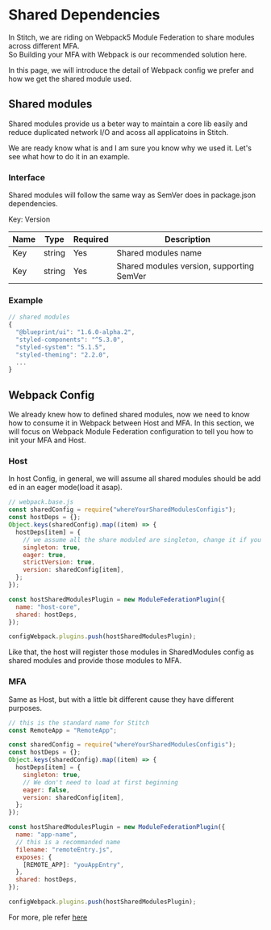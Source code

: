 # Shared Dependencies

In Stitch, we are riding on Webpack5 Module Federation to share modules across different MFA.
So Building your MFA with Webpack is our recommended solution here.

In this page, we will introduce the detail of Webpack config we prefer and how we get the shared module used.

## Shared modules

Shared modules provide us a beter way to maintain a core lib easily and reduce duplicated network I/O and acoss all applicatoins in Stitch.

We are ready know what is and I am sure you know why we used it. Let's see what how to do it in an example.

### Interface

Shared modules will follow the same way as SemVer does in package.json dependencies.

Key: Version

| Name | Type   | Required | Description                               |
| ---- | ------ | -------- | ----------------------------------------- |
| Key  | string | Yes      | Shared modules name                       |
| Key  | string | Yes      | Shared modules version, supporting SemVer |

### Example

```js
// shared modules
{
  "@blueprint/ui": "1.6.0-alpha.2",
  "styled-components": "^5.3.0",
  "styled-system": "5.1.5",
  "styled-theming": "2.2.0",
  ...
}
```

## Webpack Config

We already knew how to defined shared modules, now we need to know how to consume it in Webpack between Host and MFA.
In this section, we will focus on Webpack Module Federation configuration to tell you how to init your MFA and Host.

### Host

In host Config, in general, we will assume all shared modules should be added in an eager mode(load it asap).

```js
// webpack.base.js
const sharedConfig = require("whereYourSharedModulesConfigis");
const hostDeps = {};
Object.keys(sharedConfig).map((item) => {
  hostDeps[item] = {
    // we assume all the share moduled are singleton, change it if you needed
    singleton: true,
    eager: true,
    strictVersion: true,
    version: sharedConfig[item],
  };
});

const hostSharedModulesPlugin = new ModuleFederationPlugin({
  name: "host-core",
  shared: hostDeps,
});

configWebpack.plugins.push(hostSharedModulesPlugin);
```

Like that, the host will register those modules in SharedModules config as shared modules and provide those modules to MFA.

### MFA

Same as Host, but with a little bit different cause they have different purposes.

```js
// this is the standard name for Stitch
const RemoteApp = "RemoteApp";

const sharedConfig = require("whereYourSharedModulesConfigis");
const hostDeps = {};
Object.keys(sharedConfig).map((item) => {
  hostDeps[item] = {
    singleton: true,
    // We don't need to load at first beginning
    eager: false,
    version: sharedConfig[item],
  };
});

const hostSharedModulesPlugin = new ModuleFederationPlugin({
  name: "app-name",
  // this is a recommanded name
  filename: "remoteEntry.js",
  exposes: {
    [REMOTE_APP]: "youAppEntry",
  },
  shared: hostDeps,
});

configWebpack.plugins.push(hostSharedModulesPlugin);
```

For more, ple refer [here](https://webpack.js.org/plugins/module-federation-plugin/)